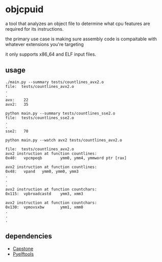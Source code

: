 # objcpuid
a tool that analyzes an object file to determine what cpu features are required for its instructions.

the primary use case is making sure assembly code is compaitable with whatever extensions you're targeting

it only supports x86_64 and ELF input files.
## usage
```
./main.py --summary tests/countlines_avx2.o
file:  tests/countlines_avx2.o
.
.
avx:    22
avx2:   35

python main.py --summary tests/countlines_sse2.o 
file:  tests/countlines_sse2.o
.
.
sse2:   70

python main.py --watch avx2 tests/countlines_avx2.o

file:  tests/countlines_avx2.o
avx2 instruction at function countlines:
0x40:   vpcmpeqb        ymm0, ymm4, ymmword ptr [rax]

avx2 instruction at function countlines:
0x48:   vpand   ymm0, ymm0, ymm3
.
.
.
avx2 instruction at function countchars:
0x115:  vpbroadcastd    ymm3, xmm3

avx2 instruction at function countchars:
0x130:  vpmovsxbw       ymm1, xmm0
.
.
.
```

## dependencies
* [Capstone](https://github.com/aquynh/capstone)
* [Pyelftools](https://github.com/eliben/pyelftools)
